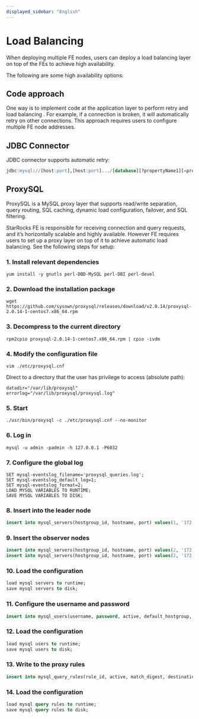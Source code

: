 ```yaml
---
displayed_sidebar: "English"
---
```


# Load Balancing

When deploying multiple FE nodes, users can deploy a load balancing layer on top of the  FEs to achieve high availability.

The following are some high availability options:

## Code approach

One way is to implement code at the application layer to perform retry and load balancing . For example, if a connection is broken, it will automatically retry on other connections. This approach requires users to configure multiple FE node addresses.

## JDBC Connector

JDBC connector supports automatic retry:

~~~sql
jdbc:mysql://[host:port],[host:port].../[database][?propertyName1][=propertyValue1][&propertyName2][=propertyValue2]...
~~~

## ProxySQL

ProxySQL is a MySQL proxy layer that supports read/write separation, query routing, SQL caching, dynamic load configuration, failover, and SQL filtering.

StarRocks FE is responsible for receiving connection and query requests, and it’s horizontally scalable and highly available. However FE requires users to set up a proxy layer on top of it to achieve automatic load balancing. See the following steps for setup:

### 1. Install relevant dependencies

~~~shell
yum install -y gnutls perl-DBD-MySQL perl-DBI perl-devel
~~~

### 2. Download the installation package

~~~shell
wget https://github.com/sysown/proxysql/releases/download/v2.0.14/proxysql-2.0.14-1-centos7.x86_64.rpm
~~~

### 3. Decompress to the current directory

~~~shell
rpm2cpio proxysql-2.0.14-1-centos7.x86_64.rpm | cpio -ivdm
~~~

### 4. Modify the configuration file

~~~shell
vim ./etc/proxysql.cnf 
~~~

Direct to a directory that the user has privilege to access (absolute path):

~~~vim
datadir="/var/lib/proxysql"
errorlog="/var/lib/proxysql/proxysql.log"
~~~

### 5. Start

~~~shell
./usr/bin/proxysql -c ./etc/proxysql.cnf --no-monitor
~~~

### 6. Log in

~~~shell
mysql -u admin -padmin -h 127.0.0.1 -P6032
~~~

### 7. Configure the global log

~~~shell
SET mysql-eventslog_filename='proxysql_queries.log';
SET mysql-eventslog_default_log=1;
SET mysql-eventslog_format=2;
LOAD MYSQL VARIABLES TO RUNTIME;
SAVE MYSQL VARIABLES TO DISK;
~~~

### 8. Insert into the leader node

~~~sql
insert into mysql_servers(hostgroup_id, hostname, port) values(1, '172.26.92.139', 8533);
~~~

### 9. Insert the observer nodes

~~~sql
insert into mysql_servers(hostgroup_id, hostname, port) values(2, '172.26.34.139', 9931);
insert into mysql_servers(hostgroup_id, hostname, port) values(2, '172.26.34.140', 9931);
~~~

### 10. Load the configuration

~~~sql
load mysql servers to runtime;
save mysql servers to disk;
~~~

### 11. Configure the username and password

~~~sql
insert into mysql_users(username, password, active, default_hostgroup, backend, frontend) values('root', '*94BDCEBE19083CE2A1F959FD02F964C7AF4CFC29', 1, 1, 1, 1);
~~~

### 12. Load the configuration

~~~sql
load mysql users to runtime; 
save mysql users to disk;
~~~

### 13. Write to the proxy rules

~~~sql
insert into mysql_query_rules(rule_id, active, match_digest, destination_hostgroup, mirror_hostgroup, apply) values(1, 1, '.', 1, 2, 1);
~~~

### 14. Load the configuration

~~~sql
load mysql query rules to runtime; 
save mysql query rules to disk;
~~~
